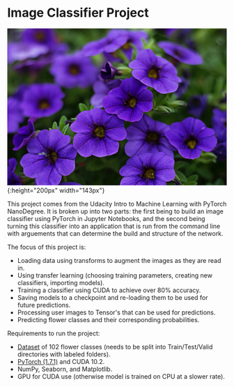 # Image Classifier Project

![](/image/flower_img.jpeg){:height="200px" width="143px"}

This project comes from the Udacity Intro to Machine Learning with PyTorch NanoDegree. It is broken up into two parts: the first being to build an image classifier using PyTorch in Jupyter Notebooks, and the second being turning this classifier into an application that is run from the command line with arguements that can determine the build and structure of the network.

The focus of this project is:
- Loading data using transforms to augment the images as they are read in.
- Using transfer learning (choosing training parameters, creating new classifiers, importing models).
- Training a classifier using CUDA to achieve over 80% accuracy.
- Saving models to a checkpoint and re-loading them to be used for future predictions.
- Processing user images to Tensor's that can be used for predictions.
- Predicting flower classes and their corresponding probabilities.

Requirements to run the project:
- [Dataset](https://www.robots.ox.ac.uk/~vgg/data/flowers/102/index.html) of 102 flower classes (needs to be split into Train/Test/Valid directories with labeled folders).
- [PyTorch (1.7.1)](https://pytorch.org/get-started/locally/) and CUDA 10.2.
- NumPy, Seaborn, and Matplotlib.
- GPU for CUDA use (otherwise model is trained on CPU at a slower rate).
